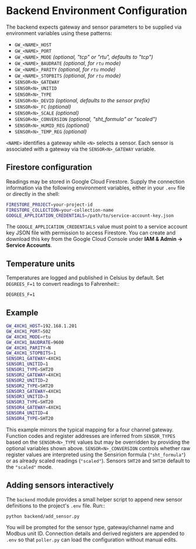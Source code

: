 # Backend Environment Configuration

The backend expects gateway and sensor parameters to be supplied via environment
variables using these patterns:

- `GW_<NAME>_HOST`
- `GW_<NAME>_PORT`
- `GW_<NAME>_MODE` *(optional, "tcp" or "rtu", defaults to "tcp")*
- `GW_<NAME>_BAUDRATE` *(optional, for ``rtu`` mode)*
- `GW_<NAME>_PARITY` *(optional, for ``rtu`` mode)*
- `GW_<NAME>_STOPBITS` *(optional, for ``rtu`` mode)*
- `SENSOR<N>_GATEWAY`
- `SENSOR<N>_UNITID`
- `SENSOR<N>_TYPE`
- `SENSOR<N>_DEVID` *(optional, defaults to the sensor prefix)*
- `SENSOR<N>_FC` *(optional)*
- `SENSOR<N>_SCALE` *(optional)*
- `SENSOR<N>_CONVERSION` *(optional, "sht_formula" or "scaled")*
- `SENSOR<N>_HUMID_REG` *(optional)*
- `SENSOR<N>_TEMP_REG` *(optional)*

`<NAME>` identifies a gateway while `<N>` selects a sensor. Each sensor is
associated with a gateway via the ``SENSOR<N>_GATEWAY`` variable.

## Firestore configuration

Readings may be stored in Google Cloud Firestore. Supply the connection
information via the following environment variables, either in your ``.env``
file or directly in the shell:

```bash
FIRESTORE_PROJECT=your-project-id
FIRESTORE_COLLECTION=your-collection-name
GOOGLE_APPLICATION_CREDENTIALS=/path/to/service-account-key.json
```

The ``GOOGLE_APPLICATION_CREDENTIALS`` value must point to a service account
key JSON file with permission to access Firestore. You can create and download
this key from the Google Cloud Console under **IAM & Admin → Service Accounts**.

## Temperature units

Temperatures are logged and published in Celsius by default. Set
``DEGREES_F=1`` to convert readings to Fahrenheit::

    DEGREES_F=1

## Example

```bash
GW_4XCH1_HOST=192.168.1.201
GW_4XCH1_PORT=502
GW_4XCH1_MODE=rtu
GW_4XCH1_BAUDRATE=9600
GW_4XCH1_PARITY=N
GW_4XCH1_STOPBITS=1
SENSOR1_GATEWAY=4XCH1
SENSOR1_UNITID=1
SENSOR1_TYPE=SHT20
SENSOR2_GATEWAY=4XCH1
SENSOR2_UNITID=2
SENSOR2_TYPE=SHT20
SENSOR3_GATEWAY=4XCH1
SENSOR3_UNITID=3
SENSOR3_TYPE=SHT20
SENSOR4_GATEWAY=4XCH1
SENSOR4_UNITID=4
SENSOR4_TYPE=SHT20
```

This example mirrors the typical mapping for a four channel gateway. Function
codes and register addresses are inferred from ``SENSOR_TYPES`` based on the
``SENSOR<N>_TYPE`` values but may be overridden by providing the optional
variables shown above. ``SENSOR<N>_CONVERSION`` controls whether raw register
values are interpreted using the Sensirion formula (``"sht_formula"``) or as
already scaled readings (``"scaled"``). Sensors ``SHT20`` and ``SHT30`` default
to the ``"scaled"`` mode.

## Adding sensors interactively

The ``backend`` module provides a small helper script to append new sensor
definitions to the project's ``.env`` file. Run::

    python backend/add_sensor.py

You will be prompted for the sensor type, gateway/channel name and Modbus unit
ID. Connection details and derived registers are appended to ``.env`` so that
``poller.py`` can load the configuration without manual edits.
